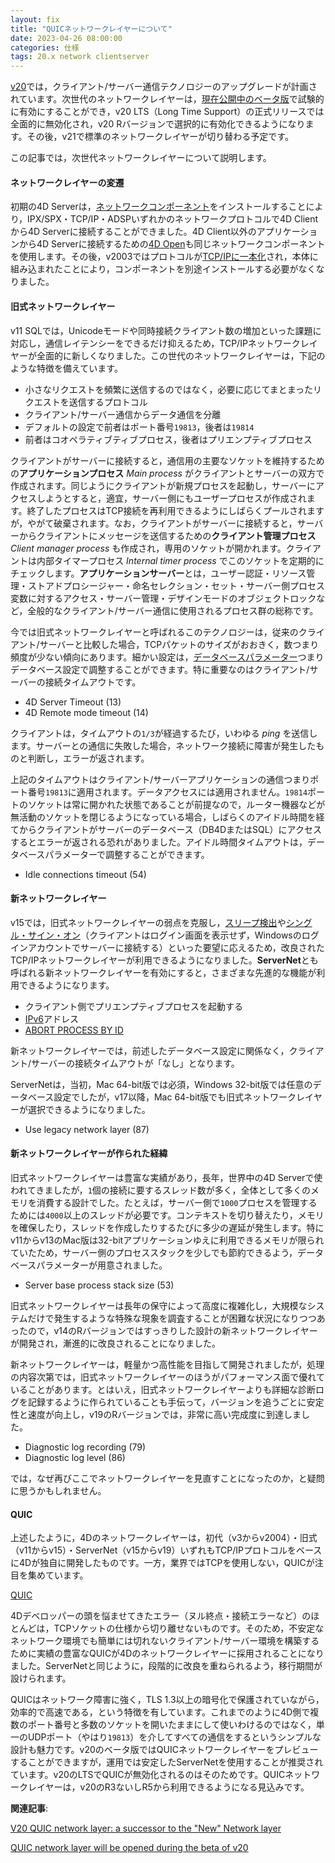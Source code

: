 ```yaml
---
layout: fix
title: "QUICネットワークレイヤーについて"
date: 2023-04-26 08:00:00
categories: 仕様
tags: 20.x network clientserver
---
```


[v20](https://blog.4d.com/ja-whats-new-in-4d-v20/)では，クライアント/サーバー通信テクノロジーのアップグレードが計画されています。次世代のネットワークレイヤーは，[現在公開中のベータ版](https://blog.4d.com/ja/4d-v20-beta-starts-today/)で試験的に有効にすることができ，v20 LTS（Long Time Support）の正式リリースでは全面的に無効化され，v20 Rバージョンで選択的に有効化できるようになります。その後，v21で標準のネットワークレイヤーが切り替わる予定です。

この記事では，次世代ネットワークレイヤーについて説明します。

#### ネットワークレイヤーの変遷

初期の4D Serverは，[ネットワークコンポーネント](https://library.4d-japan.com/REFERENCE/65/4D%20-%204DServer/NetComp65.pdf)をインストールすることにより，IPX/SPX・TCP/IP・ADSPいずれかのネットワークプロトコルで4D Clientから4D Serverに接続することができました。4D Client以外のアプリケーションから4D Serverに接続するための[4D Open](https://library.4d-japan.com/REFERENCE/65/Connectivity%20Plug%20Ins/4D%20Open/Open_for_4D65.pdf)も同じネットワークコンポーネントを使用します。その後，v2003ではプロトコルが[TCP/IPに一本化](https://library.4d-japan.com/REFERENCE/2004/4D_Open_for_4D_200x.pdf)され，本体に組み込まれたことにより，コンポーネントを別途インストールする必要がなくなりました。

#### 旧式ネットワークレイヤー

v11 SQLでは，Unicodeモードや同時接続クライアント数の増加といった課題に対応し，通信レイテンシーをできるだけ抑えるため，TCP/IPネットワークレイヤーが全面的に新しくなりました。この世代のネットワークレイヤーは，下記のような特徴を備えています。

* 小さなリクエストを頻繁に送信するのではなく，必要に応じてまとまったリクエストを送信するプロトコル
* クライアント/サーバー通信からデータ通信を分離
* デフォルトの設定で前者はポート番号`19813`，後者は`19814`
* 前者はコオペラティブティブプロセス，後者はプリエンプティブプロセス  

クライアントがサーバーに接続すると，通信用の主要なソケットを維持するための**アプリケーションプロセス** *Main process* がクライアントとサーバーの双方で作成されます。同じようにクライアントが新規プロセスを起動し，サーバーにアクセスしようとすると，適宜，サーバー側にもユーザープロセスが作成されます。終了したプロセスはTCP接続を再利用できるようにしばらくプールされますが，やがて破棄されます。なお，クライアントがサーバーに接続すると，サーバーからクライアントにメッセージを送信するための**クライアント管理プロセス** *Client manager process* も作成され，専用のソケットが開かれます。クライアントは内部タイマープロセス *Internal timer process* でこのソケットを定期的にチェックします。**アプリケーションサーバー**とは，ユーザー認証・リソース管理・ストアドプロシージャー・命名セレクション・セット・サーバー側プロセス変数に対するアクセス・サーバー管理・デザインモードのオブジェクトロックなど，全般的なクライアント/サーバー通信に使用されるプロセス群の総称です。

今では旧式ネットワークレイヤーと呼ばれるこのテクノロジーは，従来のクライアント/サーバーと比較した場合，TCPパケットのサイズがおおきく，数つまり頻度が少ない傾向にあります。細かい設定は，[データベースパラメーター](https://doc.4d.com/4Dv19/4D/19.6/SET-DATABASE-PARAMETER.301-6270038.ja.html)つまりデータベース設定で調整することができます。特に重要なのはクライアント/サーバーの接続タイムアウトです。

* 4D Server Timeout (13)
* 4D Remote mode timeout (14)   

クライアントは，タイムアウトの`1/3`が経過するたび，いわゆる *ping* を送信します。サーバーとの通信に失敗した場合，ネットワーク接続に障害が発生したものと判断し，エラーが返されます。

上記のタイムアウトはクライアント/サーバーアプリケーションの通信つまりポート番号`19813`に適用されます。データアクセスには適用されません。`19814`ポートのソケットは常に開かれた状態であることが前提なので，ルーター機器などが無活動のソケットを閉じるようになっている場合，しばらくのアイドル時間を経てからクライアントがサーバーのデータベース（DB4DまたはSQL）にアクセスするとエラーが返される恐れがありました。アイドル時間タイムアウトは，データベースパラメーターで調整することができます。

* Idle connections timeout (54)  

#### 新ネットワークレイヤー

v15では，旧式ネットワークレイヤーの弱点を克服し，[スリープ検出](https://blog.4d.com/ja/application-sleep-notification/)や[シングル・サイン・オン](https://blog.4d.com/ja/single-sign-on-sso/)（クライアントはログイン画面を表示せず，Windowsのログインアカウントでサーバーに接続する）といった要望に応えるため，改良されたTCP/IPネットワークレイヤーが利用できるようになりました。**ServerNet**とも呼ばれる新ネットワークレイヤーを有効にすると，さまざまな先進的な機能が利用できるようになります。

* クライアント側でプリエンプティブプロセスを起動する
* [IPv6](https://doc.4d.com/4Dv19R7/4D/19-R7/IP-Settings.300-6078956.ja.html)アドレス
* [ABORT PROCESS BY ID](https://doc.4d.com/4Dv19R7/4D/19-R7/ABORT-PROCESS-BY-ID.301-5945356.ja.html)  

新ネットワークレイヤーでは，前述したデータベース設定に関係なく，クライアント/サーバーの接続タイムアウトが「なし」となります。

ServerNetは，当初，Mac 64-bit版では必須，Windows 32-bit版では任意のデータベース設定でしたが，v17以降，Mac 64-bit版でも旧式ネットワークレイヤーが選択できるようになりました。

* Use legacy network layer (87)  

#### 新ネットワークレイヤーが作られた経緯

旧式ネットワークレイヤーは豊富な実績があり，長年，世界中の4D Serverで使われてきましたが，`1`個の接続に要するスレッド数が多く，全体として多くのメモリを消費する設計でした。たとえば，サーバー側で`1000`プロセスを管理するためには`4000`以上のスレッドが必要です。コンテキストを切り替えたり，メモリを確保したり，スレッドを作成したりするたびに多少の遅延が発生します。特にv11からv13のMac版は32-bitアプリケーションゆえに利用できるメモリが限られていたため，サーバー側のプロセススタックを少しでも節約できるよう，データベースパラメーターが用意されました。

* Server base process stack size (53)  

旧式ネットワークレイヤーは長年の保守によって高度に複雑化し，大規模なシステムだけで発生するような特殊な現象を調査することが困難な状況になりつつあったので，v14のRバージョンではすっきりした設計の新ネットワークレイヤーが開発され，漸進的に改良されることになりました。

新ネットワークレイヤーは，軽量かつ高性能を目指して開発されましたが，処理の内容次第では，旧式ネットワークレイヤーのほうがパフォーマンス面で優れていることがあります。とはいえ，旧式ネットワークレイヤーよりも詳細な診断ログを記録するように作られていることも手伝って，バージョンを追うごとに安定性と速度が向上し，v19のRバージョンでは，非常に高い完成度に到達しました。

* Diagnostic log recording (79)
* Diagnostic log level (86)  

では，なぜ再びここでネットワークレイヤーを見直すことになったのか，と疑問に思うかもしれません。

#### QUIC

上述したように，4Dのネットワークレイヤーは，初代（v3からv2004）・旧式（v11からv15）・ServerNet（v15からv19）いずれもTCP/IPプロトコルをベースに4Dが独自に開発したものです。一方，業界ではTCPを使用しない，QUICが注目を集めています。

<i class="fa fa-external-link" aria-hidden="true"></i> [QUIC](https://ja.wikipedia.org/wiki/QUIC)

4Dデベロッパーの頭を悩ませてきたエラー（ヌル終点・接続エラーなど）のほとんどは，TCPソケットの仕様から切り離せないものです。そのため，不安定なネットワーク環境でも簡単には切れないクライアント/サーバー環境を構築するために実績の豊富なQUICが4Dのネットワークレイヤーに採用されることになりました。ServerNetと同じように，段階的に改良を重ねられるよう，移行期間が設けられます。

QUICはネットワーク障害に強く，TLS 1.3以上の暗号化で保護されていながら，効率的で高速である，という特徴を有しています。これまでのように4D側で複数のポート番号と多数のソケットを開いたままにして使いわけるのではなく，単一のUDPポート（やはり`19813`）を介してすべての通信をするというシンプルな設計も魅力です。v20のベータ版ではQUICネットワークレイヤーをプレビューすることができますが，運用では安定したServerNetを使用することが推奨されています。v20のLTSでQUICが無効化されるのはそのためです。QUICネットワークレイヤーは，v20のR3ないしR5から利用できるようになる見込みです。

**関連記事**: 

<i class="fa fa-external-link" aria-hidden="true"></i> [V20 QUIC network layer: a successor to the "New" Network layer](https://discuss.4d.com/t/v20-quic-network-layer-a-successor-to-the-new-network-layer/27286)

<i class="fa fa-external-link" aria-hidden="true"></i> [QUIC network layer will be opened during the beta of v20](https://discuss.4d.com/t/newfeature-quic-network-layer-will-be-opened-during-the-beta-of-v20/27294)
